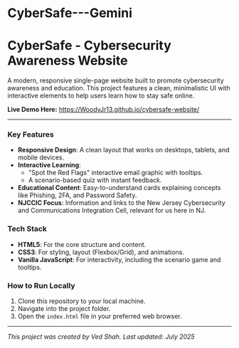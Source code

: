 # CyberSafe---Gemini
# CyberSafe - Cybersecurity Awareness Website

A modern, responsive single-page website built to promote cybersecurity awareness and education. This project features a clean, minimalistic UI with interactive elements to help users learn how to stay safe online.

**Live Demo Here:** https://WoodyJr13.github.io/cybersafe-website/


---

### Key Features

- **Responsive Design**: A clean layout that works on desktops, tablets, and mobile devices.
- **Interactive Learning**:
    - "Spot the Red Flags" interactive email graphic with tooltips.
    - A scenario-based quiz with instant feedback.
- **Educational Content**: Easy-to-understand cards explaining concepts like Phishing, 2FA, and Password Safety.
- **NJCCIC Focus**: Information and links to the New Jersey Cybersecurity and Communications Integration Cell, relevant for us here in NJ.

### Tech Stack

- **HTML5**: For the core structure and content.
- **CSS3**: For styling, layout (Flexbox/Grid), and animations.
- **Vanilla JavaScript**: For interactivity, including the scenario game and tooltips.

### How to Run Locally

1.  Clone this repository to your local machine.
2.  Navigate into the project folder.
3.  Open the `index.html` file in your preferred web browser.

---

*This project was created by Ved Shah.*
*Last updated: July 2025*
